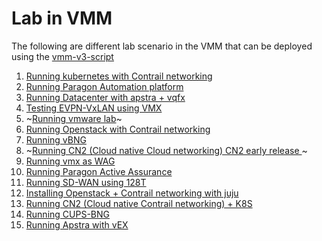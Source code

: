# Lab in VMM
The following are different lab scenario in the VMM that can be deployed using the [vmm-v3-script](https://github.com/Juniper-SE/vmm-v3-script)


1. [Running kubernetes with Contrail networking ](k8s_with_contrail/README.md)
2. [Running Paragon Automation platform](paragon/README.md)
3. [Running Datacenter with apstra + vqfx](dc_with_apstra.4.0/README.md)
4. [Testing EVPN-VxLAN using VMX](evpn/README.md)
5. ~[Running vmware lab](vmware/README.md)~
6. [Running Openstack with Contrail networking ](openstack_with_contrail/README.md)
7. [Running vBNG ](vbng/README.md)
8. ~[Running CN2 (Cloud native Cloud networking) CN2 early release ](cn2-early/README.md)~
9. [Running vmx as WAG ](vbng_dhcp/README.md)
10. [Running Paragon Active Assurance](paa/README.md)
11. [Running SD-WAN using 128T](128T/README.md)
12. [Installing Openstack  + Contrail networking  with juju](openstack_with_juju/README.md)
13. [Running CN2 (Cloud native Contrail networking) + K8S ](cn2/README.md)
14. [Running CUPS-BNG ](cups_bng/README.md)
15. [Running Apstra with vEX ](dc_with_vEX/README.md) 
